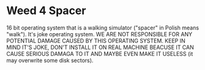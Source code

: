 # Weed 4 Spacer
16 bit operating system that is a walking simulator ("spacer" in Polish means "walk"). It's joke operating system. WE ARE NOT RESPONSIBLE FOR ANY POTENTIAL DAMAGE CAUSED BY THIS OPERATING SYSTEM. KEEP IN MIND IT'S JOKE, DON'T INSTALL IT ON REAL MACHINE BEACUSE IT CAN CAUSE SERIOUS DAMAGA TO IT AND MAYBE EVEN MAKE IT USELESS (it may overwrite some disk sectors). 
